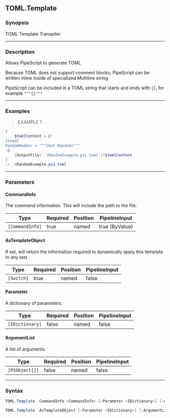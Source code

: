 TOML.Template
-------------




### Synopsis
TOML Template Transpiler.



---


### Description

Allows PipeScript to generate TOML.

Because TOML does not support comment blocks, PipeScript can be written inline inside of specialized Multiline string

PipeScript can be included in a TOML string that starts and ends with ```{}```, for example ```"""{}"""```



---


### Examples
> EXAMPLE 1

```PowerShell
{
    $tomlContent = @'
[seed]
RandomNumber = """{Get-Random}"""
'@
    [OutputFile('.\RandomExample.ps1.toml')]$tomlContent
}
.> .\RandomExample.ps1.toml
```


---


### Parameters
#### **CommandInfo**

The command information.  This will include the path to the file.






|Type           |Required|Position|PipelineInput |
|---------------|--------|--------|--------------|
|`[CommandInfo]`|true    |named   |true (ByValue)|



#### **AsTemplateObject**

If set, will return the information required to dynamically apply this template to any text.






|Type      |Required|Position|PipelineInput|
|----------|--------|--------|-------------|
|`[Switch]`|true    |named   |false        |



#### **Parameter**

A dictionary of parameters.






|Type           |Required|Position|PipelineInput|
|---------------|--------|--------|-------------|
|`[IDictionary]`|false   |named   |false        |



#### **ArgumentList**

A list of arguments.






|Type          |Required|Position|PipelineInput|
|--------------|--------|--------|-------------|
|`[PSObject[]]`|false   |named   |false        |





---


### Syntax
```PowerShell
TOML.Template -CommandInfo <CommandInfo> [-Parameter <IDictionary>] [-ArgumentList <PSObject[]>] [<CommonParameters>]
```
```PowerShell
TOML.Template -AsTemplateObject [-Parameter <IDictionary>] [-ArgumentList <PSObject[]>] [<CommonParameters>]
```
